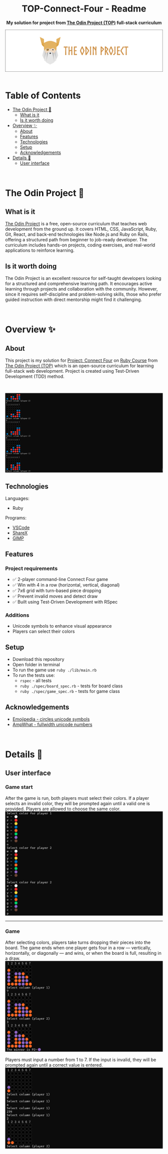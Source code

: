 <h1 align="center">TOP-Connect-Four - Readme</h1>
<p align="center">
  <strong>
    My solution for project from <a href="https://www.theodinproject.com" target="_blank">The Odin Project (TOP)</a> full-stack curriculum
  </strong>
</p>
<div align="center">
  <a href="https://www.theodinproject.com">
    <img src="_for_readme/banner.png">
  </a>
</div>

<br>

# Table of Contents
* [The Odin Project :thinking:](#the-odin-project-thinking)
  * [What is it](#what-is-it)
  * [Is it worth doing](#is-it-worth-doing)
* [Overview :sparkles:](#overview-sparkles)
  * [About](#about)
  * [Features](#features)
  * [Technologies](#technologies)
  * [Setup](#setup)
  * [Acknowledgements](#acknowledgements)
* [Details :scroll:](#details-scroll)
  * [User interface](#user-interface)

<br>

# The Odin Project :thinking:

## What is it  
[The Odin Project](https://www.theodinproject.com) is a free, open-source curriculum that teaches web development from the ground up. It covers HTML, CSS, JavaScript, Ruby, Git, React, and back-end technologies like Node.js and Ruby on Rails, offering a structured path from beginner to job-ready developer. The curriculum includes hands-on projects, coding exercises, and real-world applications to reinforce learning.

## Is it worth doing  
The Odin Project is an excellent resource for self-taught developers looking for a structured and comprehensive learning path. It encourages active learning through projects and collaboration with the community. However, since it requires self-discipline and problem-solving skills, those who prefer guided instruction with direct mentorship might find it challenging.

<br>

# Overview :sparkles:

## About
This project is my solution for [Project: Connect Four](https://www.theodinproject.com/lessons/ruby-connect-four) on [Ruby Course](https://www.theodinproject.com/paths/full-stack-ruby-on-rails/courses/ruby) from [The Odin Project (TOP)](https://www.theodinproject.com) which is an open-source curriculum for learning full-stack web development. Project is created using Test-Driven Development (TDD) method.

<br>

![preview](/_for_readme/preview.png)

## Technologies
Languages:
- Ruby
  
Programs:
- [VSCode](https://code.visualstudio.com)
- [ShareX](https://getsharex.com)
- [GIMP](https://www.gimp.org)

## Features
### Project requirements
- ✅ 2-player command-line Connect Four game  
- ✅ Win with 4 in a row (horizontal, vertical, diagonal)  
- ✅ 7x6 grid with turn-based piece dropping  
- ✅ Prevent invalid moves and detect draw  
- ✅ Built using Test-Driven Development with RSpec  

### Additions
- Unicode symbols to enhance visual appearance
- Players can select their colors

## Setup
- Download this repository
- Open folder in terminal
- To run the game use `ruby ./lib/main.rb`
- To run the tests use:
  - `rspec` - all tests
  - `ruby ./spec/board_spec.rb` - tests for board class
  - `ruby ./spec/game_spec.rb` - tests for game class

## Acknowledgements
- [Emojipedia - circles unicode symbols](https://emojipedia.org/symbols)
- [AmpWhat - fullwidth unicode numbers](https://www.amp-what.com/unicode/search/fullwidth)

<br>

# Details :scroll:

## User interface

### Game start
After the game is run, both players must select their colors. If a player selects an invalid color, they will be prompted again until a valid one is provided. Players are allowed to choose the same color.  
![game start](/_for_readme/UI/game_start.png)

---

### Game
After selecting colors, players take turns dropping their pieces into the board. The game ends when one player gets four in a row — vertically, horizontally, or diagonally — and wins, or when the board is full, resulting in a draw.  
![game](/_for_readme/UI/game.png)

Players must input a number from 1 to 7. If the input is invalid, they will be prompted again until a correct value is entered.  
![wrong input](/_for_readme/UI/wrong_input.png)

